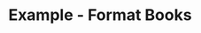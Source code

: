 ---
date:  ""
type: "course"
draft: false
title: "Example - Format Books"
terms: []
weight : 1
module:
    parted: 3
    layout: ""
    groups: []
    strain: "material"
format:
    model: "book"
    cover: "cover.jpg"
    anima: ""
    theme: ""
source:
    data: ""
parted:
    tutor:
        lead: ""
        desc: ""
        data: 
        - name: ""
          mail: ""
          tele: ""
metadata:
    index: false
    thumb: "cover.jpg"
    author: ""
language:
    id: ""
    en: ""
description: "Lorem ipsum dolor sit amet, consectetur adipiscing elit. Etiam aliquam libero et magna suscipit vestibulum. Suspendisse condimentum ipsum vel mi luctus, nec ornare est porttitor."
---